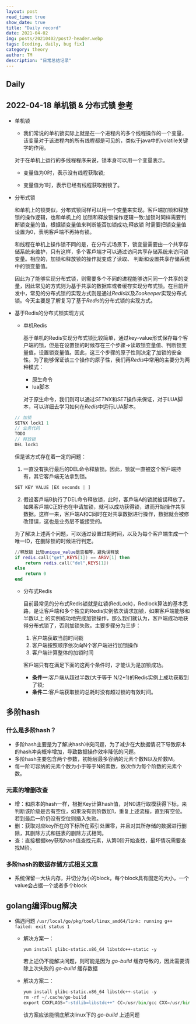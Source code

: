 ```yaml
---
layout: post
read_time: true
show_date: true
title: "Daily record"
date: 2021-04-02
img: posts/20210402/post7-header.webp
tags: [coding, daily, bug fix]
category: theory
author: TM
description: "日常总结记录"
---
```

## Daily
## 2022-04-18 单机锁 & 分布式锁 [参考](https://time.geekbang.org/column/intro/100056701)
* 单机锁
    - 我们常说的单机锁实际上就是在一个进程内的多个线程操作的一个变量，该变量对于该进程内的所有线程都是可见的，类似于java中的volatile关键字的作用。

    对于在单机上运行的多线程程序来说，锁本身可以用一个变量表示。

    - 变量值为0时，表示没有线程获取锁;

    - 变量值为1时，表示已经有线程获取到锁了。
* 分布式锁

    和单机上的锁类似，分布式锁同样可以用一个变量来实现。客戶端加锁和释放锁的操作逻辑，也和单机上的 加锁和释放锁操作逻辑一致:加锁时同样需要判断锁变量的值，根据锁变量值来判断能否加锁成功;释放锁 时需要把锁变量值设置为0，表明客戶端不再持有锁。

    和线程在单机上操作锁不同的是，在分布式场景下，锁变量需要由一个共享存储系统来维护，只有这样，多个客戶端才可以通过访问共享存储系统来访问锁变量。相应的，加锁和释放锁的操作就变成了读取、 判断和设置共享存储系统中的锁变量值。

    因此为了能够实现分布式锁，则需要多个不同的进程能够访问同一个共享的变量，因此常见的方式则为基于共享的数据库或者缓存实现分布式锁。在目前开发中，常见的分布式锁的实现方式则是通过*Redis*以及*Zookeeper*实现分布式锁。今天主要是了解复习了基于*Redis*的分布式锁的实现方式。

* 基于Redis的分布式锁实现方式

    - 单机Redis

        基于单机的Redis实现分布式锁比较简单，通过key-value形式保存每个客户端的锁，但是在设置锁的时候存在三个步骤->读取锁变量值、判断锁变量值，设置锁变量值。因此，这三个步骤的原子性则决定了加锁的安全性。为了能够保证该三个操作的原子性，我们再*Redis*中常用的主要分为两种模式：
        - 原生命令
        - lua脚本

        对于原生命令，我们则可以通过*SETNX*和*SET*操作来保证，对于LUA脚本，可以详细去学习如何在*Redis*中运行LUA脚本。
    ``` go
    // 加锁
    SETNX lock1 1
    // 业务代码
    TODO
    // 释放锁
    DEL lock1
    ```
    但是该方式存在着一定的问题：

    1. 一直没有执行最后的DEL命令释放锁。因此，锁就一直被这个客戶端持有，其它客戶端无法拿到锁。
    ```python
    SET KEY VALUE [EX seconds | ]
    ```
    2. 假设客戶端B执行了DEL命令释放锁，此时，客戶端A的锁就被误释放了。如果客戶端C正好也在申请加锁，就可以成功获得锁，进而开始操作共享 数据。这样一来，客戶端A和C同时在对共享数据进行操作，数据就会被修改错误，这也是业务层不能接受的。

    为了解决上述两个问题，可以通过设置过期时间，以及为每个客户端生成一个唯一ID，在删除锁的时候进行判定。 
    ```lua
    //释放锁 比较unique_value是否相等，避免误释放
    if redis.call("get",KEYS[1]) == ARGV[1] then
        return redis.call("del",KEYS[1]) 
    else
        return 0 
    end
    ```   
    - 分布式Redis

        目前最常见的分布式Redis锁就是红锁(RedLock)，Redlock算法的基本思路，是让客戶端和多个独立的Redis实例依次请求加锁，如果客戶端能够和半数以上 的实例成功地完成加锁操作，那么我们就认为，客戶端成功地获得分布式锁了，否则加锁失败。主要步骤分为三步：
        1. 客户端获取当前时间戳
        2. 客户端按照顺序依次向N个客户端进行加锁操作
        3. 客户端计算整体的加锁时间

        客戶端只有在满足下面的这两个条件时，才能认为是加锁成功。
        - **条件一**:客戶端从超过半数(大于等于 N/2+1)的Redis实例上成功获取到了锁;
        - **条件二**:客戶端获取锁的总耗时没有超过锁的有效时间。

## 多阶hash
### 什么是多阶hash？
* 多阶hash主要是为了解决hash冲突问题，为了减少在大数据情况下导致原本的hash冲突概率增加，导致数据操作效率降低的问题。
* 多阶hash主要包含两个参数，初始层最多容纳的元素个数N以及阶数M。
* 每一阶可容纳的元素个数为小于等于N的素数，依次作为每个阶数的元素个数。
### 元素的增删改查
* 增：和原本的hash一样，根据Key计算hash值，对N0进行取模获得下标，来判断该阶级是否有空位，如果没有则阶数加1，重复上述流程，直到有空位。若到最后一阶仍没有空位则插入失败。
* 删：获取对应key所在的下标所在索引处置零，并且对其所存储的数据进行删除，其删除方式和链表的删除方式相同。
* 查：直接根据key获取hash值查找元素，从第0阶开始查找，最坏情况需要查找M阶。
### 多阶hash的数据存储方式[相关文章](https://zhuanlan.zhihu.com/p/161967929)
* 系统保留一大块内存，并切分为小的block，每个block具有固定的大小，一个value会占据一个或者多个block

## golang编译bug解决

* 偶遇问题 ``` /usr/local/go/pkg/tool/linux_amd64/link: running g++ failed: exit status 1 ```
    * 解决方案一： 
    
        ```yum install glibc-static.x86_64 libstdc++-static -y ```
    
        若上述仍不能解决问题，则可能是因为 *go-build* 缓存导致的，因此需要清除上次失败的 *go-build* 缓存数据
    * 解决方案二：
        ``` python
        yum install glibc-static.x86_64 libstdc++-static -y
        rm -rf ~/.cache/go-build
        export CXXFLAGS="-stdlib=libstdc++" CC=/usr/bin/gcc CXX=/usr/bin/g++
        ``` 
        该方案应该能彻底解决linux下的 *go-build* 上述问题
    




